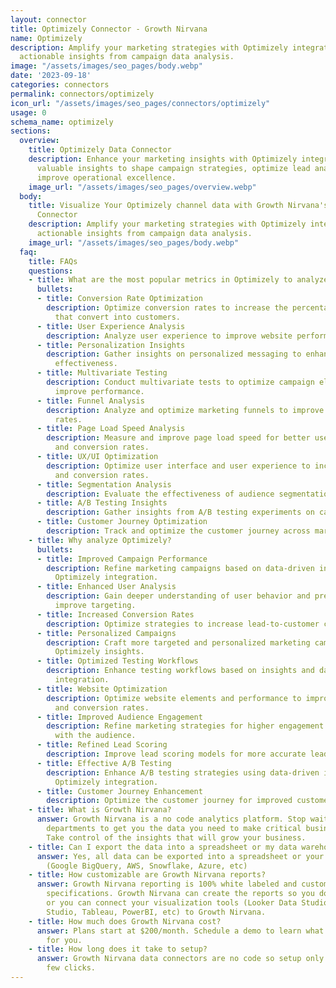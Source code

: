 ```yaml
---
layout: connector
title: Optimizely Connector - Growth Nirvana
name: Optimizely
description: Amplify your marketing strategies with Optimizely integration, leveraging
  actionable insights from campaign data analysis.
image: "/assets/images/seo_pages/body.webp"
date: '2023-09-18'
categories: connectors
permalink: connectors/optimizely
icon_url: "/assets/images/seo_pages/connectors/optimizely"
usage: 0
schema_name: optimizely
sections:
  overview:
    title: Optimizely Data Connector
    description: Enhance your marketing insights with Optimizely integration. Gain
      valuable insights to shape campaign strategies, optimize lead analysis, and
      improve operational excellence.
    image_url: "/assets/images/seo_pages/overview.webp"
  body:
    title: Visualize Your Optimizely channel data with Growth Nirvana's Optimizely
      Connector
    description: Amplify your marketing strategies with Optimizely integration, leveraging
      actionable insights from campaign data analysis.
    image_url: "/assets/images/seo_pages/body.webp"
  faq:
    title: FAQs
    questions:
    - title: What are the most popular metrics in Optimizely to analyze?
      bullets:
      - title: Conversion Rate Optimization
        description: Optimize conversion rates to increase the percentage of leads
          that convert into customers.
      - title: User Experience Analysis
        description: Analyze user experience to improve website performance and engagement.
      - title: Personalization Insights
        description: Gather insights on personalized messaging to enhance campaign
          effectiveness.
      - title: Multivariate Testing
        description: Conduct multivariate tests to optimize campaign elements and
          improve performance.
      - title: Funnel Analysis
        description: Analyze and optimize marketing funnels to improve lead conversion
          rates.
      - title: Page Load Speed Analysis
        description: Measure and improve page load speed for better user experience
          and conversion rates.
      - title: UX/UI Optimization
        description: Optimize user interface and user experience to increase engagement
          and conversion rates.
      - title: Segmentation Analysis
        description: Evaluate the effectiveness of audience segmentation strategies.
      - title: A/B Testing Insights
        description: Gather insights from A/B testing experiments on campaigns.
      - title: Customer Journey Optimization
        description: Track and optimize the customer journey across marketing touchpoints.
    - title: Why analyze Optimizely?
      bullets:
      - title: Improved Campaign Performance
        description: Refine marketing campaigns based on data-driven insights from
          Optimizely integration.
      - title: Enhanced User Analysis
        description: Gain deeper understanding of user behavior and preferences to
          improve targeting.
      - title: Increased Conversion Rates
        description: Optimize strategies to increase lead-to-customer conversion rates.
      - title: Personalized Campaigns
        description: Craft more targeted and personalized marketing campaigns using
          Optimizely insights.
      - title: Optimized Testing Workflows
        description: Enhance testing workflows based on insights and data from Optimizely
          integration.
      - title: Website Optimization
        description: Optimize website elements and performance to improve user experience
          and conversion rates.
      - title: Improved Audience Engagement
        description: Refine marketing strategies for higher engagement and interactions
          with the audience.
      - title: Refined Lead Scoring
        description: Improve lead scoring models for more accurate lead prioritization.
      - title: Effective A/B Testing
        description: Enhance A/B testing strategies using data-driven insights from
          Optimizely integration.
      - title: Customer Journey Enhancement
        description: Optimize the customer journey for improved customer experiences.
    - title: What is Growth Nirvana?
      answer: Growth Nirvana is a no code analytics platform. Stop waiting for other
        departments to get you the data you need to make critical business decisions.
        Take control of the insights that will grow your business.
    - title: Can I export the data into a spreadsheet or my data warehouse?
      answer: Yes, all data can be exported into a spreadsheet or your data warehouse
        (Google BigQuery, AWS, Snowflake, Azure, etc)
    - title: How customizable are Growth Nirvana reports?
      answer: Growth Nirvana reporting is 100% white labeled and customized to your
        specifications. Growth Nirvana can create the reports so you don’t have to
        or you can connect your visualization tools (Looker Data Studio/Google Data
        Studio, Tableau, PowerBI, etc) to Growth Nirvana.
    - title: How much does Growth Nirvana cost?
      answer: Plans start at $200/month. Schedule a demo to learn what plan is best
        for you.
    - title: How long does it take to setup?
      answer: Growth Nirvana data connectors are no code so setup only requires a
        few clicks.
---
```

